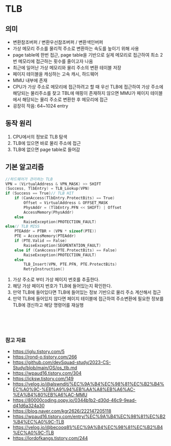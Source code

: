 # TLB

## 의미

- 변환참조버퍼 / 변환우선참조버퍼 / 변환색인버퍼
- 가상 메모리 주소를 물리적 주소로 변환하는 속도를 높이기 위해 사용
- page table에 한번 접근, page table을 기반으로 실제 메모리로 접근하여 최소 2번 메모리에 접근하는 횟수를 줄이고자 나옴
- 최근에 일어난 가상 메모리와 물리 주소의 변환 테이블 저장
- 페이지 테이블을 캐싱하는 고속 캐시, 하드웨어
- MMU 내부에 존재
- CPU가 가상 주소로 메모리에 접근하려고 할 때 우선 TLB에 접근하여 가상 주소에 해당되는 물리주소를 찾고 TBL에 매핑이 존재하지 않으면 MMU가 페이지 테이블에서 해당되는 물리 주소로 변환한 후 메모리에 접근
- 굉장히 작음: 64~1024 entry

## 동작 원리

1. CPU에서의 정보로 TLB 탐색
2. TLB에 있으면 바로 물리 주소에 접근
3. TLB에 없으면 page table로 들어감

## 기본 알고리즘

```c++
//하드웨어가 관리하는 TLB
VPN = (VirtualAddress & VPN_MASK) >> SHIFT
(Success, TlbEntry) = TLB_Lookup(VPN)
if (Success == True)// TLB HIT
	if (CanAccess(TlbEntry.ProtectBits) == True)
		Offset = VirtualAddress & OFFSET_MASK
		PhysAddr = (TlbEntry.PFN << SHIFT) | Offset
		AccessMemory(PhysAddr)
	else
		RaiseException(PROTECTION_FAULT)
else// TLB MISS
	PTEAddr = PTBR + (VPN * sizeof(PTE))
	PTE = AccessMemory(PTEAddr)
	if (PTE.Valid == False)
		RaiseException(SEGMENTATION_FAULT)
	else if (CanAccess(PTE.ProtectBits) == False)
		RaiseException(PROTECTION_FAULT)
	else
		TLB_Insert(VPN, PTE.PFN, PTE.ProtectBits)
		RetryInstruction()
```

1. 가상 주소로 부터 가상 페이지 번호를 추출한다.
2. 해당 가상 페이지 번호가 TLB에 들어있는지 확인한다.
3. 만약 TLB에 들어있다면 TLB에 들어있는 정보 기반으로 물리 주소 계산해서 접근
4. 만약 TLB에 들어있지 않다면 페이지 테이블에 접근하여 주소변환에 필요한 정보를 TLB에 갱신하고 해당 명령어를 재실행

<br/>
<br/>
<br/>

### 참고 자료

- https://iglu.tistory.com/5
- https://rond-o.tistory.com/266
- https://github.com/devSquad-study/2023-CS-Study/blob/main/OS/os_tlb.md
- https://wpaud16.tistory.com/304
- https://icksw.tistory.com/149
- https://velog.io/@alswndit/%EC%9A%B4%EC%98%81%EC%B2%B4%EC%A0%9C-%EB%A9%94%EB%AA%A8%EB%A6%AC-%EA%B4%80%EB%A6%AC-MMU
- https://80000coding.oopy.io/0344b1b2-d30d-46c9-9ead-d41d6a324a30
- https://blog.naver.com/kgr2626/222147205118
- https://wpaud16.tistory.com/entry/%EC%9A%B4%EC%98%81%EC%B2%B4%EC%A0%9C-TLB
- https://velog.io/@becooq81/%EC%9A%B4%EC%98%81%EC%B2%B4%EC%A0%9C-TLB
- https://lordofkangs.tistory.com/244
